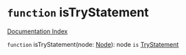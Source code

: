 # `function` isTryStatement

[Documentation Index](../README.md)

`function` isTryStatement(node: [Node](../private.interface.Node/README.md)): node `is` [TryStatement](../private.interface.TryStatement/README.md)